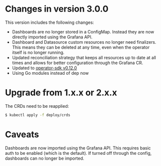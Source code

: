 # Changes in version 3.0.0

This version includes the following changes:

* Dashboards are no longer stored in a ConfigMap. Instead they are now directly imported using the Grafana API.
* Dashboard and Datasource custom resources no longer need finalizers. This means they can be deleted at any time, even when the operator itself is no longer running.
* Updated reconciliation strategy that keeps all resources up to date at all times and allows for better configuration through the Grafana CR.
* Updated to [operator-sdk v0.12.0](https://github.com/operator-framework/operator-sdk/releases/tag/v0.12.0)
* Using Go modules instead of dep now 

# Upgrade from 1.x.x or 2.x.x

The CRDs need to be reapplied:

```sh
$ kubectl apply -f deploy/crds
```

# Caveats

Dashboards are now imported using the Grafana API. This requires basic auth to be enabled (which is the default). If turned off through the config, dashboards can no longer be imported.